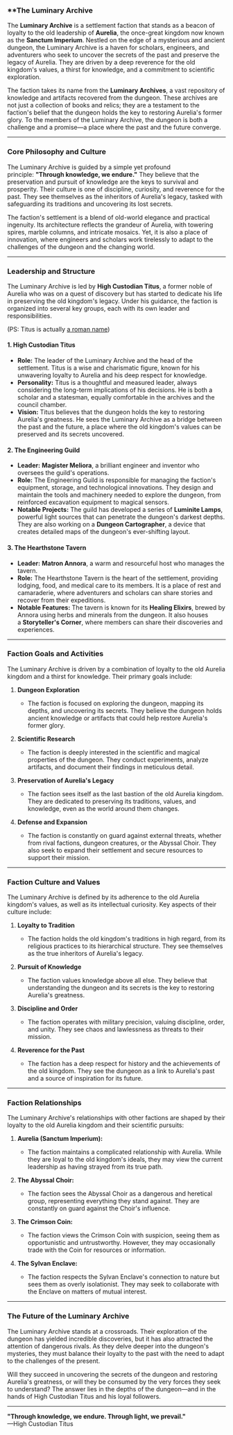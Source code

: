 ### **The Luminary Archive

The **Luminary Archive** is a settlement faction that stands as a beacon of loyalty to the old leadership of **Aurelia**, the once-great kingdom now known as the **Sanctum Imperium**. Nestled on the edge of a mysterious and ancient dungeon, the Luminary Archive is a haven for scholars, engineers, and adventurers who seek to uncover the secrets of the past and preserve the legacy of Aurelia. They are driven by a deep reverence for the old kingdom's values, a thirst for knowledge, and a commitment to scientific exploration.

The faction takes its name from the **Luminary Archives**, a vast repository of knowledge and artifacts recovered from the dungeon. These archives are not just a collection of books and relics; they are a testament to the faction's belief that the dungeon holds the key to restoring Aurelia's former glory. To the members of the Luminary Archive, the dungeon is both a challenge and a promise—a place where the past and the future converge.

---
### **Core Philosophy and Culture**

The Luminary Archive is guided by a simple yet profound principle: **"Through knowledge, we endure."** They believe that the preservation and pursuit of knowledge are the keys to survival and prosperity. Their culture is one of discipline, curiosity, and reverence for the past. They see themselves as the inheritors of Aurelia's legacy, tasked with safeguarding its traditions and uncovering its lost secrets.

The faction's settlement is a blend of old-world elegance and practical ingenuity. Its architecture reflects the grandeur of Aurelia, with towering spires, marble columns, and intricate mosaics. Yet, it is also a place of innovation, where engineers and scholars work tirelessly to adapt to the challenges of the dungeon and the changing world.

---
### **Leadership and Structure**

The Luminary Archive is led by **High Custodian Titus**, a former noble of Aurelia who was on a quest of discovery but has started to dedicate his life in preserving the old kingdom's legacy. Under his guidance, the faction is organized into several key groups, each with its own leader and responsibilities.

(PS: Titus is actually [a roman name](https://www.thearchaeologist.org/blog/100-ancient-roman-names-and-their-meanings))
#### **1. High Custodian Titus**

- **Role:** The leader of the Luminary Archive and the head of the settlement. Titus is a wise and charismatic figure, known for his unwavering loyalty to Aurelia and his deep respect for knowledge.
- **Personality:** Titus is a thoughtful and measured leader, always considering the long-term implications of his decisions. He is both a scholar and a statesman, equally comfortable in the archives and the council chamber.
- **Vision:** Titus believes that the dungeon holds the key to restoring Aurelia's greatness. He sees the Luminary Archive as a bridge between the past and the future, a place where the old kingdom's values can be preserved and its secrets uncovered.
    

#### **2. The Engineering Guild**

- **Leader:** **Magister Meliora**, a brilliant engineer and inventor who oversees the guild's operations.
- **Role:** The Engineering Guild is responsible for managing the faction's equipment, storage, and technological innovations. They design and maintain the tools and machinery needed to explore the dungeon, from reinforced excavation equipment to magical sensors.
- **Notable Projects:** The guild has developed a series of **Luminite Lamps**, powerful light sources that can penetrate the dungeon's darkest depths. They are also working on a **Dungeon Cartographer**, a device that creates detailed maps of the dungeon's ever-shifting layout.
    

#### **3. The Hearthstone Tavern**

- **Leader:** **Matron Annora**, a warm and resourceful host who manages the tavern.
- **Role:** The Hearthstone Tavern is the heart of the settlement, providing lodging, food, and medical care to its members. It is a place of rest and camaraderie, where adventurers and scholars can share stories and recover from their expeditions.
- **Notable Features:** The tavern is known for its **Healing Elixirs**, brewed by Annora using herbs and minerals from the dungeon. It also houses a **Storyteller's Corner**, where members can share their discoveries and experiences.
    

---
### **Faction Goals and Activities**

The Luminary Archive is driven by a combination of loyalty to the old Aurelia kingdom and a thirst for knowledge. Their primary goals include:

1. **Dungeon Exploration**
    - The faction is focused on exploring the dungeon, mapping its depths, and uncovering its secrets. They believe the dungeon holds ancient knowledge or artifacts that could help restore Aurelia's former glory.
    
2. **Scientific Research**
    - The faction is deeply interested in the scientific and magical properties of the dungeon. They conduct experiments, analyze artifacts, and document their findings in meticulous detail.
    
3. **Preservation of Aurelia's Legacy**
    - The faction sees itself as the last bastion of the old Aurelia kingdom. They are dedicated to preserving its traditions, values, and knowledge, even as the world around them changes.
        
4. **Defense and Expansion**
    - The faction is constantly on guard against external threats, whether from rival factions, dungeon creatures, or the Abyssal Choir. They also seek to expand their settlement and secure resources to support their mission.
        

---
### **Faction Culture and Values**

The Luminary Archive is defined by its adherence to the old Aurelia kingdom's values, as well as its intellectual curiosity. Key aspects of their culture include:

1. **Loyalty to Tradition**
    - The faction holds the old kingdom's traditions in high regard, from its religious practices to its hierarchical structure. They see themselves as the true inheritors of Aurelia's legacy.
        
2. **Pursuit of Knowledge**
    - The faction values knowledge above all else. They believe that understanding the dungeon and its secrets is the key to restoring Aurelia's greatness.
        
3. **Discipline and Order**
    - The faction operates with military precision, valuing discipline, order, and unity. They see chaos and lawlessness as threats to their mission.
        
4. **Reverence for the Past**
    - The faction has a deep respect for history and the achievements of the old kingdom. They see the dungeon as a link to Aurelia's past and a source of inspiration for its future.
        

---
### **Faction Relationships**

The Luminary Archive's relationships with other factions are shaped by their loyalty to the old Aurelia kingdom and their scientific pursuits:

1. **Aurelia (Sanctum Imperium):**
    - The faction maintains a complicated relationship with Aurelia. While they are loyal to the old kingdom's ideals, they may view the current leadership as having strayed from its true path.
    
2. **The Abyssal Choir:**
    - The faction sees the Abyssal Choir as a dangerous and heretical group, representing everything they stand against. They are constantly on guard against the Choir's influence.
    
3. **The Crimson Coin:**
    - The faction views the Crimson Coin with suspicion, seeing them as opportunistic and untrustworthy. However, they may occasionally trade with the Coin for resources or information.
    
4. **The Sylvan Enclave:**
    - The faction respects the Sylvan Enclave's connection to nature but sees them as overly isolationist. They may seek to collaborate with the Enclave on matters of mutual interest.
    

---
### **The Future of the Luminary Archive**

The Luminary Archive stands at a crossroads. Their exploration of the dungeon has yielded incredible discoveries, but it has also attracted the attention of dangerous rivals. As they delve deeper into the dungeon's mysteries, they must balance their loyalty to the past with the need to adapt to the challenges of the present.

Will they succeed in uncovering the secrets of the dungeon and restoring Aurelia's greatness, or will they be consumed by the very forces they seek to understand? The answer lies in the depths of the dungeon—and in the hands of High Custodian Titus and his loyal followers.

---

**"Through knowledge, we endure. Through light, we prevail."**  
—High Custodian Titus